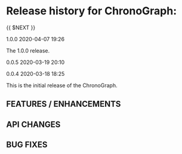 Release history for ChronoGraph:
===============================

{{ $NEXT }}

1.0.0        2020-04-07 19:26

The 1.0.0 release.

0.0.5        2020-03-19 20:10

0.0.4        2020-03-18 18:25

This is the initial release of the ChronoGraph.

FEATURES / ENHANCEMENTS
-----------------------

API CHANGES
-----------

BUG FIXES
---------
